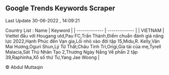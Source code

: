 

## Google Trends Keywords Scraper 
 
Last Update 30-06-2022 , 14:09:21

Country List :
 Name  | Keyword |
| ------------- | ------------- |
| VIETNAM | Viettel đấu với Hougang utd,Pau FC,Trấn Thành,Điểm chuẩn đánh giá năng lực 2022,Hạnh Phúc đến Vạn gia,Lối nhỏ vào đời tập 15,Midu,R. Kelly,Văn Mai Hương,Oguri Shun,Lý Tử Thất,Châu Tinh Trì,Origi,Gia tài của mẹ,Tyrell Malacia,Sát Thủ Nhân Tạo 2,Thương Ngày Nắng Về phần 2 tập 39,Raphinha,Xổ số thứ Tư,Yang Jae Woong |



© Abdul Muttaqin 
